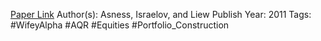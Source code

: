 
[Paper Link](https://www.aqr.com/Insights/Research/Journal-Article/International-Diversification-Works-Eventually)
Author(s): Asness, Israelov, and Liew
Publish Year: 2011
Tags: #WifeyAlpha #AQR #Equities #Portfolio_Construction 